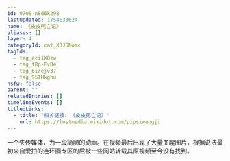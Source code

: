 ```yaml
---
id: 0708-n8d6k298
lastUpdated: 1754633624
name: 《皮皮死亡记》
aliases: []
layer: 4
categoryId: cat_X3JSNomc
tagIds:
  - tag_aci1X8zw
  - tag_fRp-FvBe
  - tag_6irejv37
  - tag_95IHkghu
nsfw: false
parent: ""
relatedEntries: []
timelineEvents: []
titledLinks:
  - title: "相关链接: 《皮皮死亡记》"
    url: https://lostmedia.wikidot.com/pipsiwangji
---
```


一个失传媒体，为一段简陋的动画。在视频最后出现了大量血腥图片，根据说法最初来自爱拍的连环画专区的后被一些网站转载其原视频至今没有找到。